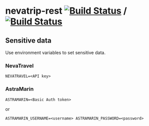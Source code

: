 # nevatrip-rest [![Build Status](https://travis-ci.org/Nevatrip/loopback-server.svg?branch=master)](https://travis-ci.org/Nevatrip/loopback-server) / [![Build Status](https://travis-ci.org/Nevatrip/loopback-server.svg?branch=develop)](https://travis-ci.org/Nevatrip/loopback-server)

## Sensitive data

Use environment variables to set sensitive data.

### NevaTravel

```
NEVATRAVEL=<API key>
```

### AstraMarin

```
ASTRAMARIN=<Basic Auth token>
```

or

```
ASTRAMARIN_USERNAME=<username> ASTRAMARIN_PASSWORD=<password>
```
